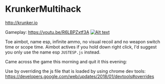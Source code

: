 # KrunkerMultihack
http://krunker.io


Gameplay: https://youtu.be/R6LBPZxtf3A
[![Alt text](https://img.youtube.com/vi/R6LBPZxtf3A/0.jpg)](https://www.youtube.com/watch?v=R6LBPZxtf3A)

Toe aimbot, name esp, infinite ammo, no visual recoil and no weapon switch time or scope time. Aimbot actives if you hold down right click, I'd suggest you only use the name esp ```JUSTESP.js``` instead.


Came across the game this morning and quit it this evening: 

Use by overriding the js file that is loaded by using chrome dev tools: https://developers.google.com/web/updates/2018/01/devtools#overrides
